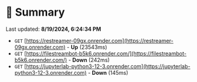 # 📖 Summary
Last updated: **8/19/2024, 6:24:34 PM**

- `GET` [https://restreamer-09gx.onrender.com](https://restreamer-09gx.onrender.com) - **Up** (23543ms)
- `GET` [https://filestreambot-b5k6.onrender.com/](https://filestreambot-b5k6.onrender.com/) - **Down** (242ms)
- `GET` [https://jupyterlab-python3-12-3.onrender.com](https://jupyterlab-python3-12-3.onrender.com) - **Down** (145ms)
